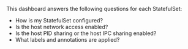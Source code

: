 This dashboard answers the following questions for each StatefulSet:

- How is my StatefulSet configured?
- Is the host network access enabled?
- Is the host PID sharing or the host IPC sharing enabled?
- What labels and annotations are applied?
